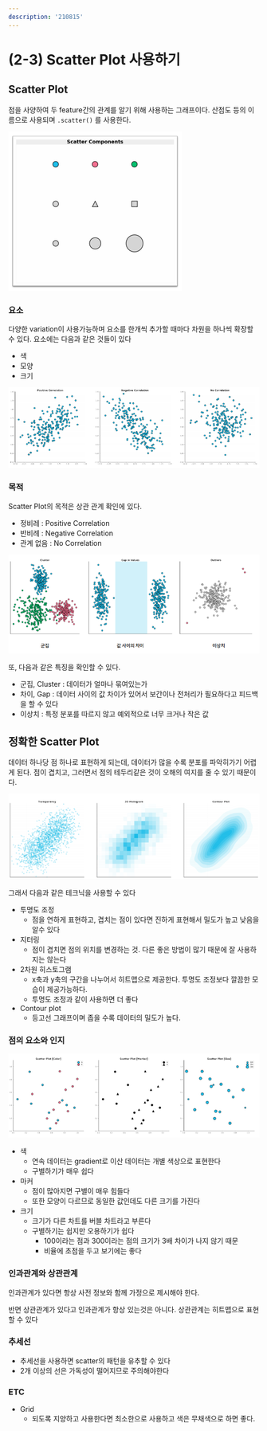 ```yaml
---
description: '210815'
---
```


# \(2-3\) Scatter Plot 사용하기

## Scatter Plot

점을 사양하여 두 feature간의 관계를 알기 위해 사용하는 그래프이다. 산점도 등의 이름으로 사용되며 `.scatter()` 를 사용한다.

![](../../../.gitbook/assets/image%20%28953%29.png)

### 요소

다양한 variation이 사용가능하며 요소를 한개씩 추가할 때마다 차원을 하나씩 확장할 수 있다. 요소에는 다음과 같은 것들이 있다

* 색
* 모양
* 크기

![](../../../.gitbook/assets/image%20%28949%29.png)

### 목적

Scatter Plot의 목적은 상관 관계 확인에 있다.

* 정비레 : Positive Correlation
* 반비례 : Negative Correlation
* 관계 없음 : No Correlation

![](../../../.gitbook/assets/image%20%28952%29.png)

또, 다음과 같은 특징을 확인할 수 있다.

* 군집, Cluster : 데이터가 얼마나 묶여있는가
* 차이, Gap : 데이터 사이의 값 차이가 있어서 보간이나 전처리가 필요하다고 피드백을 할 수 있다
* 이상치 : 특정 분포를 따르지 않고 예외적으로 너무 크거나 작은 값

## 정확한 Scatter Plot

데이터 하나당 점 하나로 표현하게 되는데, 데이터가 많을 수록 분포를 파악히가기 어렵게 된다. 점이 겹치고, 그러면서 점의 테두리같은 것이 오해의 여지를 줄 수 있기 때문이다.

![](../../../.gitbook/assets/image%20%28950%29.png)

그래서 다음과 같은 테크닉을 사용할 수 있다

* 투명도 조정
  * 점을 연하게 표현하고, 겹치는 점이 있다면 진하게 표현해서 밀도가 높고 낮음을 알수 있다
* 지터링
  * 점이 겹치면 점의 위치를 변경하는 것. 다른 좋은 방법이 많기 때문에 잘 사용하지는 않는다
* 2차원 히스토그램
  * x축과 y축의 구간을 나누어서 히트맵으로 제공한다. 투명도 조정보다 깔끔한 모습이 제공가능하다.
  * 투명도 조정과 같이 사용하면 더 좋다
* Contour plot
  * 등고선 그래프이며 좁을 수록 데이터의 밀도가 높다.

### 점의 요소와 인지

![](../../../.gitbook/assets/image%20%28951%29.png)

* 색
  * 연속 데이터는 gradient로 이산 데이터는 개별 색상으로 표현한다
  * 구별하기가 매우 쉽다
* 마커
  * 점이 많아지면 구별이 매우 힘들다
  * 또한 모양이 다르므로 동일한 값인데도 다른 크기를 가진다
* 크기
  * 크기가 다른 차트를 버블 차트라고 부른다
  * 구별하기는 쉽지만 오용하기가 쉽다
    * 100이라는 점과 300이라는 점의 크기가 3배 차이가 나지 않기 때문
    * 비율에 초점을 두고 보기에는 좋다

### 인과관계와 상관관계

인과관계가 있다면 항상 사전 정보와 함께 가정으로 제시해야 한다.

반면 상관관계가 있다고 인과관계가 항상 있는것은 아니다. 상관관계는 히트맵으로 표현할 수 있다

### 추세선

* 추세선을 사용하면 scatter의 패턴을 유추할 수 있다
* 2개 이상의 선은 가독성이 떨어지므로 주의해야한다

### ETC

* Grid
  * 되도록 지양하고 사용한다면 최소한으로 사용하고 색은 무채색으로 하면 좋다.






